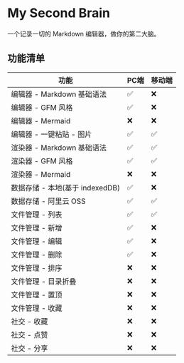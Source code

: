 # My Second Brain

一个记录一切的 Markdown 编辑器，做你的第二大脑。

## 功能清单

| 功能                            | PC端 | 移动端 |
|---------------------------------|------|--------|
| 编辑器 - Markdown 基础语法      | ✅    | ❌      |
| 编辑器 - GFM 风格               | ✅    | ❌      |
| 编辑器 - Mermaid                | ❌    | ❌      |
| 编辑器 - 一键粘贴 - 图片        | ✅    | ✅      |
| 渲染器 - Markdown 基础语法      | ✅    | ✅      |
| 渲染器 - GFM 风格               | ✅    | ✅      |
| 渲染器 - Mermaid                | ❌    | ❌      |
| 数据存储 - 本地(基于 indexedDB) | ✅    | ❌      |
| 数据存储 - 阿里云 OSS           | ✅    | ✅      |
| 文件管理 - 列表                 | ✅    | ✅      |
| 文件管理 - 新增                 | ✅    | ❌      |
| 文件管理 - 编辑                 | ✅    | ❌      |
| 文件管理 - 删除                 | ✅    | ❌      |
| 文件管理 - 排序                 | ❌    | ❌      |
| 文件管理 - 目录折叠             | ❌    | ❌      |
| 文件管理 - 置顶                 | ❌    | ❌      |
| 文件管理 - 收藏                 | ❌    | ❌      |
| 社交 - 收藏                     | ❌    | ❌      |
| 社交 - 点赞                     | ❌    | ❌      |
| 社交 - 分享                     | ❌    | ❌      |
